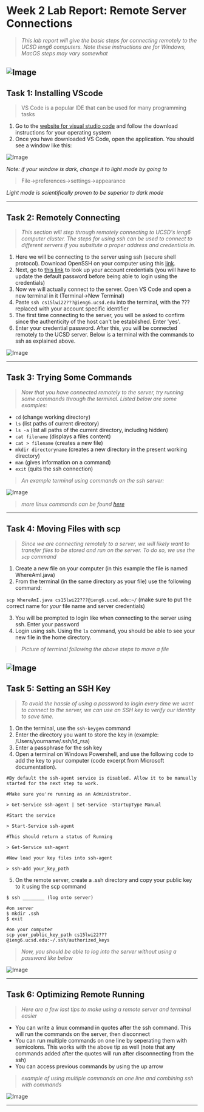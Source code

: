 # Week 2 Lab Report: Remote Server Connections

> *This lab report will give the basic steps for connecting remotely to the UCSD ieng6 computers. Note these instructions are for Windows, MacOS steps may vary somewhat*

![Image](images/sshmeme.jpg)
---
## Task 1: Installing VScode
> VS Code is a popular IDE that can be used for many programming tasks

1. Go to the [website for visual studio code]( https://code.visualstudio.com/)  and follow the download instructions for your operating system
2. Once you have downloaded VS Code, open the application. You  should see a window like this:

![Image](images/vscode.PNG)

*Note: if your window is dark, change it to light mode by going to*
 > File->preferences->settings->appearance

 *Light mode is scientifically proven to be superior to dark mode*

---

## Task 2: Remotely Connecting
> *This section will step through remotely connecting to UCSD's ieng6 computer cluster. The steps for using ssh can be used to connect to different servers if you subsitute a proper address and credentials in.*

1.  Here we will be connecting to the server using ssh (secure shell protocol). Download OpenSSH on your computer using this [link](https://docs.microsoft.com/en-us/windows-server/administration/openssh/openssh_install_firstuse).
2. Next, go to [this link](https://sdacs.ucsd.edu/~icc/index.php) to look up your account credentials (you will have to update the default password before being able to login using the credentials)
3. Now we will actually connect to the server. Open VS Code and open a new terminal in it (Terminal->New Terminal)
4. Paste `ssh cs15lwi22???@ieng6.ucsd.edu` into the terminal, with the ??? replaced with your account specific identifier
5. The first time connecting to the server, you will be asked to confirm since the authenticity of the host can't be estabilshed. Enter 'yes'.
6. Enter your credential password. After this, you will be connected remotely to the UCSD server. Below is a terminal with the commands to ssh as explained above.

![Image](images/sshterminal.png)

---
## Task 3: Trying Some Commands
> *Now that you have connected remotely to the server, try running some commands through the terminal. Listed below are some examples:*

* `cd` (change working directory)
* `ls` (list paths of current directory)
* `ls -a` (list all paths of the current directory, including hidden)
* `cat filename` (displays a files content)
* `cat > filename` (creates a new file)
* `mkdir directoryname` (creates a new directory in the present working directory)
* `man` (gives information on a command)
* `exit` (quits the ssh connection)

> *An example terminal using commands on the ssh server:*

![Image](images/sshcommands.PNG)

> *more linux commands can be found [here](https://ss64.com/bash/)*
---
## Task 4: Moving Files with scp
> *Since we are connecting remotely to a server, we will likely want to transfer files to be stored and run on the server. To do so, we use the `scp` command*

 1. Create a new file on your computer (in this example the file is named WhereAmI.java)
 2. From the terminal (in the same directory as your file) use the following command:

 `scp WhereAmI.java cs15lwi22???@ieng6.ucsd.edu:~/` (make sure to put the correct name for *your* file name and server credentials)

 3. You will be prompted to login like when connecting to the server using ssh. Enter your password
4. Login using ssh. Using the `ls` command, you should be able to see your new file in the home directory.


> *Picture of terminal following the above steps to move a file*

![Image](images/scpterminal.png)
---
## Task 5: Setting an SSH Key
> *To avoid the hassle of using a password to login every time we want to connect to the server, we can use an SSH key to verify our identity to save time.*

1. On the terminal, use the `ssh-keygen` command
2. Enter the directory you want to store the key in (example: /Users/yourname/.ssh/id_rsa)
3. Enter a passphrase for the ssh key
4. Open a terminal on Windows Powershell, and use the following code to add the key to your computer (code excerpt from Microsoft documentation).

```
#By default the ssh-agent service is disabled. Allow it to be manually started for the next step to work.

#Make sure you're running as an Administrator.

> Get-Service ssh-agent | Set-Service -StartupType Manual

#Start the service

> Start-Service ssh-agent

#This should return a status of Running

> Get-Service ssh-agent

#Now load your key files into ssh-agent

> ssh-add your_key_path

```
5. On the remote server, create a .ssh directory and copy your public key to it using the scp command

```
$ ssh ________ (log onto server)

#on server
$ mkdir .ssh
$ exit

#on your computer
scp your_public_key_path cs15lwi22???@ieng6.ucsd.edu:~/.ssh/authorized_keys
```
> *Now, you should be able to log into the server without using a password like below*

![Image](images/sshkeyterminal.png)

---
## Task 6: Optimizing Remote Running
> *Here are a few last tips to make using a remote server and terminal easier*

* You can write a linux command in quotes after the ssh command. This will run the commands on the server, then disconnect
* You can run multiple commands on one line by seperating them with semicolons. This works with the above tip as well (note that any commands added after the quotes will run after disconnecting from the ssh)
* You can access previous commands by using the up arrow

> *example of using multiple commands on one line and combining ssh with commands*

![Image](images/terminaltips.PNG)

---